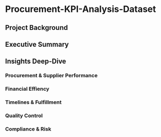 # Procurement-KPI-Analysis-Dataset

## Project Background 

## Executive Summary 

## Insights Deep-Dive

### Procurement & Supplier Performance

### Financial Effiency

### Timelines & Fulfillment

### Quality Control

### Compliance & Risk
